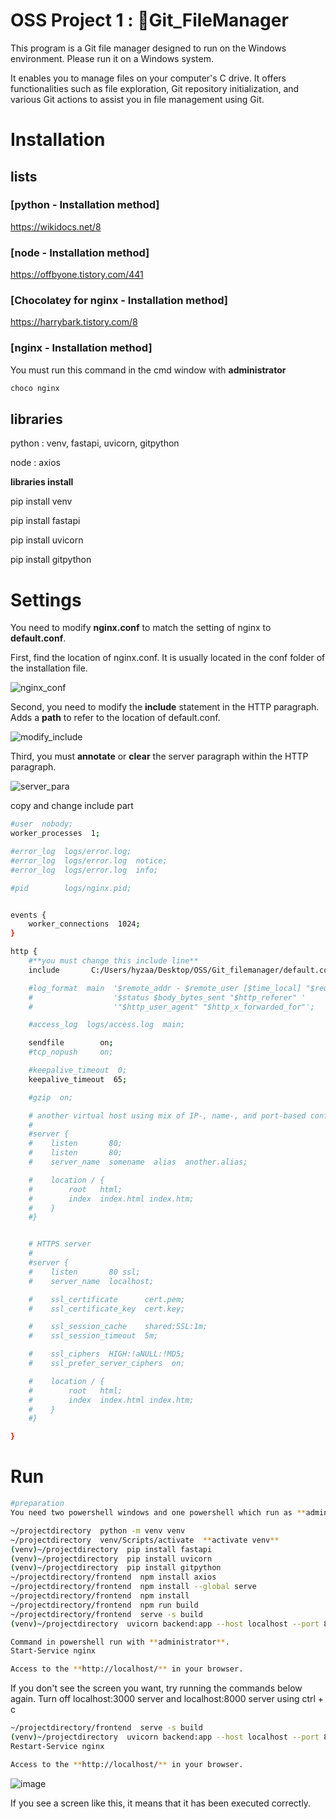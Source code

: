 # OSS Project 1 : 📁Git_FileManager

This program is a Git file manager designed to run on the Windows environment. 
Please run it on a Windows system.

It enables you to manage files on your computer's C drive. 
It offers functionalities such as file exploration, Git repository initialization, and various Git actions to assist you in file management using Git.


# Installation

## lists

### [python - Installation method] 
https://wikidocs.net/8

### [node - Installation method] 
https://offbyone.tistory.com/441

### [Chocolatey for nginx - Installation method] 
https://harrybark.tistory.com/8

### [nginx - Installation method]
  You must run this command in the cmd window with **administrator**
  ```bash
  choco nginx
 ```
 
 ## libraries

python : venv, fastapi, uvicorn, gitpython

node : axios


**libraries install**

pip install venv

pip install fastapi

pip install uvicorn

pip install gitpython





# Settings


You need to modify **nginx.conf** to match the setting of nginx to **default.conf**.

First, find the location of nginx.conf. It is usually located in the conf folder of the installation file.



![nginx_conf](https://github.com/Hyeple/Git_filemanager/assets/102994654/a7f3fb34-1251-4493-9cf5-02393a7894fd)



Second, you need to modify the **include** statement in the HTTP paragraph. Adds a **path** to refer to the location of default.conf.



![modify_include](https://github.com/Hyeple/Git_filemanager/assets/102994654/da2b525e-1691-4c48-9997-f8cf20f20950)



Third, you must **annotate** or **clear** the server paragraph within the HTTP paragraph.



![server_para](https://github.com/Hyeple/Git_filemanager/assets/102994654/82dc118d-06af-4799-8a8b-f60319a2e30f)


copy and change include part
```bash
#user  nobody;
worker_processes  1;

#error_log  logs/error.log;
#error_log  logs/error.log  notice;
#error_log  logs/error.log  info;

#pid        logs/nginx.pid;


events {
    worker_connections  1024;
}

http {
    #**you must change this include line**
    include       C:/Users/hyzaa/Desktop/OSS/Git_filemanager/default.conf;

    #log_format  main  '$remote_addr - $remote_user [$time_local] "$request" '
    #                  '$status $body_bytes_sent "$http_referer" '
    #                  '"$http_user_agent" "$http_x_forwarded_for"';

    #access_log  logs/access.log  main;

    sendfile        on;
    #tcp_nopush     on;

    #keepalive_timeout  0;
    keepalive_timeout  65;

    #gzip  on;

    # another virtual host using mix of IP-, name-, and port-based configuration
    #
    #server {
    #    listen       80;
    #    listen       80;
    #    server_name  somename  alias  another.alias;

    #    location / {
    #        root   html;
    #        index  index.html index.htm;
    #    }
    #}


    # HTTPS server
    #
    #server {
    #    listen       80 ssl;
    #    server_name  localhost;

    #    ssl_certificate      cert.pem;
    #    ssl_certificate_key  cert.key;

    #    ssl_session_cache    shared:SSL:1m;
    #    ssl_session_timeout  5m;

    #    ssl_ciphers  HIGH:!aNULL:!MD5;
    #    ssl_prefer_server_ciphers  on;

    #    location / {
    #        root   html;
    #        index  index.html index.htm;
    #    }
    #}

}
```


# Run

```bash
#preparation
You need two powershell windows and one powershell which run as **administrator**.

~/projectdirectory  python -m venv venv 
~/projectdirectory  venv/Scripts/activate  **activate venv**
(venv)~/projectdirectory  pip install fastapi
(venv)~/projectdirectory  pip install uvicorn
(venv)~/projectdirectory  pip install gitpython
~/projectdirectory/frontend  npm install axios
~/projectdirectory/frontend  npm install --global serve
~/projectdirectory/frontend  npm install
~/projectdirectory/frontend  npm run build
~/projectdirectory/frontend  serve -s build
(venv)~/projectdirectory  uvicorn backend:app --host localhost --port 8000

Command in powershell run with **administrator**.
Start-Service nginx

Access to the **http://localhost/** in your browser.
```

If you don't see the screen you want, try running the commands below again.
Turn off localhost:3000 server and localhost:8000 server using ctrl + c

```bash
~/projectdirectory/frontend  serve -s build
(venv)~/projectdirectory  uvicorn backend:app --host localhost --port 8000
Restart-Service nginx

Access to the **http://localhost/** in your browser.
```

![image](https://github.com/Hyeple/Git_filemanager/assets/86519064/b85e962b-54ff-4ece-9a41-f25bc4b4ea61)

If you see a screen like this, it means that it has been executed correctly.
